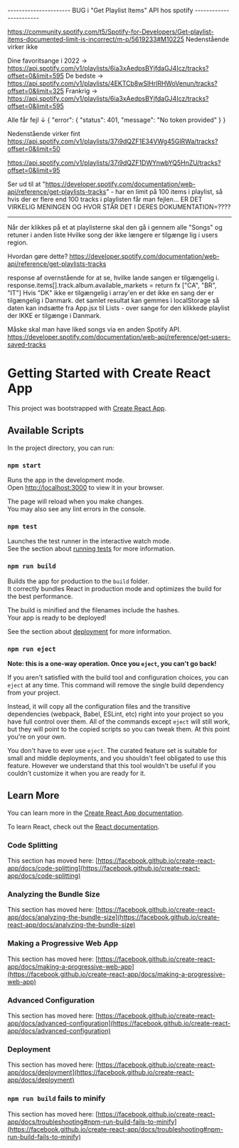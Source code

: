 
---------------------- BUG i "Get Playlist Items" API hos spotify -----------------------

https://community.spotify.com/t5/Spotify-for-Developers/Get-playlist-items-documented-limit-is-incorrect/m-p/5619233#M10225
Nedenstående virker ikke 

Dine favoritsange i 2022 → https://api.spotify.com/v1/playlists/6ia3xAedpsBYjfdaGJ4Icz/tracks?offset=0&limit=595
De bedste → https://api.spotify.com/v1/playlists/4EKTCb8wSlHrlRHWoVenun/tracks?offset=0&limit=325
Frankrig → https://api.spotify.com/v1/playlists/6ia3xAedpsBYjfdaGJ4Icz/tracks?offset=0&limit=595

Alle får fejl ↓
{
  "error": {
    "status": 401,
    "message": "No token provided"
  }
}

Nedenstående virker fint
https://api.spotify.com/v1/playlists/37i9dQZF1E34VWg45GlRWa/tracks?offset=0&limit=50

https://api.spotify.com/v1/playlists/37i9dQZF1DWYnwbYQ5HnZU/tracks?offset=0&limit=95

Ser ud til at "https://developer.spotify.com/documentation/web-api/reference/get-playlists-tracks" -
har en limit på 100 items i playlist, så hvis der er flere end 100 tracks i playlisten får man fejlen...
ER DET VIRKELIG MENINGEN OG HVOR STÅR DET I DERES DOKUMENTATION=????

--------------------------------------------------------------------------------------------

Når der klikkes på et at playlisterne skal den gå i gennem alle "Songs" og retuner i anden liste
Hvilke song der ikke længere er tilgænge lig i users region. 

Hvordan gøre dette? 
https://developer.spotify.com/documentation/web-api/reference/get-playlists-tracks

response af overnstående for at se, hvilke lande sangen er tilgængelig i. 
response.items[].track.album.available_markets = return fx ["CA", "BR", "IT"]
Hvis "DK" ikke er tilgængelig i array'en er det ikke en sang der er tilgængelig i Danmark. 
det samlet resultat kan gemmes i localStorage så daten kan indsætte fra App.jsx til Lists -
over sange for den klikkede playlist der IKKE er tilgænge i Danmark.

Måske skal man have liked songs via en anden Spotify API.
https://developer.spotify.com/documentation/web-api/reference/get-users-saved-tracks
  

# Getting Started with Create React App

This project was bootstrapped with [Create React App](https://github.com/facebook/create-react-app).

## Available Scripts

In the project directory, you can run:

### `npm start`

Runs the app in the development mode.\
Open [http://localhost:3000](http://localhost:3000) to view it in your browser.

The page will reload when you make changes.\
You may also see any lint errors in the console.

### `npm test`

Launches the test runner in the interactive watch mode.\
See the section about [running tests](https://facebook.github.io/create-react-app/docs/running-tests) for more information.

### `npm run build`

Builds the app for production to the `build` folder.\
It correctly bundles React in production mode and optimizes the build for the best performance.

The build is minified and the filenames include the hashes.\
Your app is ready to be deployed!

See the section about [deployment](https://facebook.github.io/create-react-app/docs/deployment) for more information.

### `npm run eject`

**Note: this is a one-way operation. Once you `eject`, you can't go back!**

If you aren't satisfied with the build tool and configuration choices, you can `eject` at any time. This command will remove the single build dependency from your project.

Instead, it will copy all the configuration files and the transitive dependencies (webpack, Babel, ESLint, etc) right into your project so you have full control over them. All of the commands except `eject` will still work, but they will point to the copied scripts so you can tweak them. At this point you're on your own.

You don't have to ever use `eject`. The curated feature set is suitable for small and middle deployments, and you shouldn't feel obligated to use this feature. However we understand that this tool wouldn't be useful if you couldn't customize it when you are ready for it.

## Learn More

You can learn more in the [Create React App documentation](https://facebook.github.io/create-react-app/docs/getting-started).

To learn React, check out the [React documentation](https://reactjs.org/).

### Code Splitting

This section has moved here: [https://facebook.github.io/create-react-app/docs/code-splitting](https://facebook.github.io/create-react-app/docs/code-splitting)

### Analyzing the Bundle Size

This section has moved here: [https://facebook.github.io/create-react-app/docs/analyzing-the-bundle-size](https://facebook.github.io/create-react-app/docs/analyzing-the-bundle-size)

### Making a Progressive Web App

This section has moved here: [https://facebook.github.io/create-react-app/docs/making-a-progressive-web-app](https://facebook.github.io/create-react-app/docs/making-a-progressive-web-app)

### Advanced Configuration

This section has moved here: [https://facebook.github.io/create-react-app/docs/advanced-configuration](https://facebook.github.io/create-react-app/docs/advanced-configuration)

### Deployment

This section has moved here: [https://facebook.github.io/create-react-app/docs/deployment](https://facebook.github.io/create-react-app/docs/deployment)

### `npm run build` fails to minify

This section has moved here: [https://facebook.github.io/create-react-app/docs/troubleshooting#npm-run-build-fails-to-minify](https://facebook.github.io/create-react-app/docs/troubleshooting#npm-run-build-fails-to-minify)

